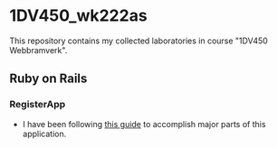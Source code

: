 # 1DV450_wk222as
This repository contains my collected laboratories in course "1DV450 Webbramverk".

## Ruby on Rails ##

### RegisterApp  ###
* I have been following [this guide](https://www.railstutorial.org/book/frontmatter) to accomplish major parts of this application.
